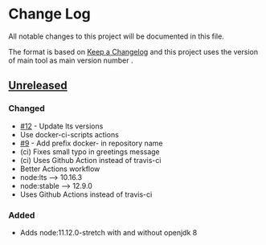 # Change Log
All notable changes to this project will be documented in this file.

The format is based on [Keep a Changelog](http://keepachangelog.com/)
and this project uses the version of main tool as main version number .

## [Unreleased]

### Changed
- [#12] - Update lts versions
- Use docker-ci-scripts actions
- [#9] - Add prefix docker- in repository name
- (ci) Fixes small typo in greetings message
- (ci) Uses Github Action instead of travis-ci
- Better Actions workflow 
- node:lts --> 10.16.3
- node:stable --> 12.9.0
- Uses Github Actions instead of travis-ci

### Added
- Adds node:11.12.0-stretch with and without openjdk 8

[#12]: https://github.com/philips-software/docker-node/issues/12
[#9]: https://github.com/philips-software/docker-node/issues/9
[Unreleased]: https://github.com/philips-software/docker-node
